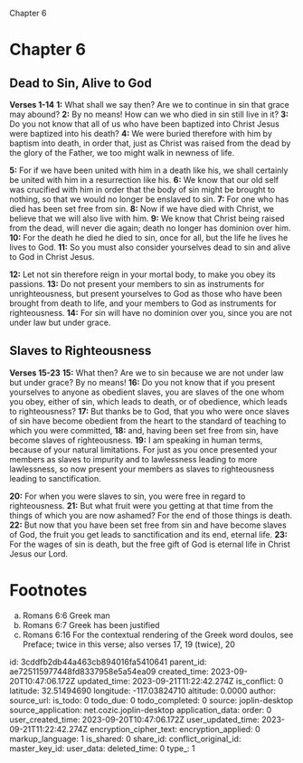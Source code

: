 Chapter 6

# Chapter 6
## Dead to Sin, Alive to God
**Verses 1-14**
**1:** What shall we say then? Are we to continue in sin that grace may abound?
**2:** By no means! How can we who died in sin still live in it?
**3:** Do you not know that all of us who have been baptized into Christ Jesus were baptized into his death?
**4:** We were buried therefore with him by baptism into death, in order that, just as Christ was raised from the dead by the glory of the Father, we too might walk in newness of life.

**5:** For if we have been united with him in a death like his, we shall certainly be united with him in a resurrection like his.
**6:** We know that our old self was crucified with him in order that the body of sin might be brought to nothing, so that we would no longer be enslaved to sin.
**7:** For one who has died has been set free from sin.
**8:** Now if we have died with Christ, we believe that we will also live with him.
**9:** We know that Christ being raised from the dead, will never die again; death no longer has dominion over him.
**10:** For the death he died he died to sin, once for all, but the life he lives he lives to God.
**11:** So you must also consider yourselves dead to sin and alive to God in Christ Jesus.

**12:** Let not sin therefore reign in your mortal body, to make you obey its passions.
**13:** Do not present your members to sin as instruments for unrighteousness, but present yourselves to God as those who have been brought from death to life, and your members to God as instruments for righteousness.
**14:** For sin will have no dominion over you, since you are not under law but under grace.

## Slaves to Righteousness
**Verses 15-23**
**15:** What then? Are we to sin because we are not under law but under grace? By no means!
**16:** Do you not know that if you present yourselves to anyone as obedient slaves, you are slaves of the one whom you obey, either of sin, which leads to death, or of obedience, which leads to righteousness?
**17:** But thanks be to God, that you who were once slaves of sin have become obedient from the heart to the standard of teaching to which you were committed,
**18:** and, having been set free from sin, have become slaves of righteousness.
**19:** I am speaking in human terms, because of your natural limitations. For just as you once presented your members as slaves to impurity and to lawlessness leading to more lawlessness, so now present your members as slaves to righteousness leading to sanctification.

**20:** For when you were slaves to sin, you were free in regard to righteousness.
**21:** But what fruit were you getting at that time from the things of which you are now ashamed? For the end of those things is death.
**22:** But now that you have been set free from sin and have become slaves of God, the fruit you get leads to sanctification and its end, eternal life.
**23:** For the wages of sin is death, but the free gift of God is eternal life in Christ Jesus our Lord.

# Footnotes
<ol type='a'>
	<li>Romans 6:6 Greek man</li>
	<li>Romans 6:7 Greek has been justified</li>
	<li>Romans 6:16 For the contextual rendering of the Greek word doulos, see Preface; twice in this verse; also verses 17, 19 (twice), 20</li>
</ol>


id: 3cddfb2db44a463cb894016fa5410641
parent_id: ae725115977448fd8337958e5a54ea09
created_time: 2023-09-20T10:47:06.172Z
updated_time: 2023-09-21T11:22:42.274Z
is_conflict: 0
latitude: 32.51494690
longitude: -117.03824710
altitude: 0.0000
author: 
source_url: 
is_todo: 0
todo_due: 0
todo_completed: 0
source: joplin-desktop
source_application: net.cozic.joplin-desktop
application_data: 
order: 0
user_created_time: 2023-09-20T10:47:06.172Z
user_updated_time: 2023-09-21T11:22:42.274Z
encryption_cipher_text: 
encryption_applied: 0
markup_language: 1
is_shared: 0
share_id: 
conflict_original_id: 
master_key_id: 
user_data: 
deleted_time: 0
type_: 1